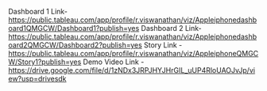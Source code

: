 Dashboard 1 Link-https://public.tableau.com/app/profile/r.viswanathan/viz/Appleiphonedashboard1QMGCW/Dashboard1?publish=yes
Dashboard 2 Link-https://public.tableau.com/app/profile/r.viswanathan/viz/Appleiphonedashboard2QMGCW/Dashboard2?publish=yes
Story Link      -https://public.tableau.com/app/profile/r.viswanathan/viz/AppleiphoneQMGCW/Story1?publish=yes
Demo Video Link -https://drive.google.com/file/d/1zNDx3JRPJHYJHrGIL_uUP4RloUAOJvJp/view?usp=drivesdk
